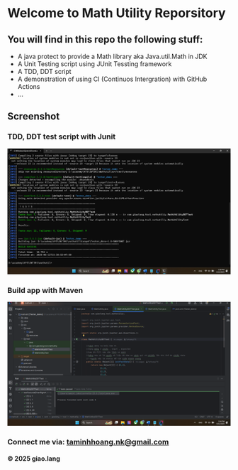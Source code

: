 # Welcome to Math Utility Reporsitory

## You will find in this repo the following stuff:
* A java protect to provide a Math library aka Java.util.Math in JDK
* A Unit Testing script using JUnit Tessting framework
* A TDD, DDT script
* A demonstration of using CI (Continuos Intergration) with GitHub Actions
* ...

## Screenshot
### TDD, DDT test script with Junit 
![TDD DDT test script](https://github.com/TaHoang715/mathutil/blob/main/screenshots/Maven%20Builder.png)

### Build app with Maven
![TDD DDT test script](https://github.com/TaHoang715/mathutil/blob/main/screenshots/TDD_DDT%20with%20Junit.png)


### Connect me via: taminhhoang.nk@gmail.com

#### &#169; 2025 giao.lang 